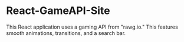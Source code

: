 # React-GameAPI-Site
This React application uses a gaming API from "rawg.io." This features smooth animations, transitions, and a search bar. 

